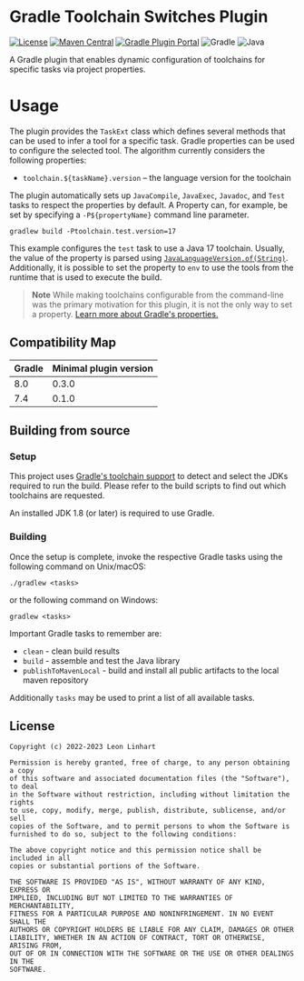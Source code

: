 # Gradle Toolchain Switches Plugin

[![License](https://img.shields.io/badge/license-MIT-green.svg?style=flat-square&label=License)](https://github.com/TheMrMilchmann/gradle-toolchain-switches/blob/master/LICENSE)
[![Maven Central](https://img.shields.io/maven-central/v/io.github.themrmilchmann.gradle.toolchainswitches/gradle-toolchain-switches.svg?style=flat-square&label=Maven%20Central)](https://maven-badges.herokuapp.com/maven-central/io.github.themrmilchmann.gradle.toolchainswitches/gradle-toolchain-switches)
[![Gradle Plugin Portal](https://img.shields.io/maven-metadata/v.svg?style=flat-square&&label=Gradle%20Plugin%20Portal&logo=Gradle&metadataUrl=https%3A%2F%2Fplugins.gradle.org%2Fm2%2Fio%2Fgithub%2Fthemrmilchmann%2Ftoolchain-switches%2Fio.github.themrmilchmann.toolchain-switches.gradle.plugin%2Fmaven-metadata.xml)](https://plugins.gradle.org/plugin/io.github.themrmilchmann.toolchain-switches)
![Gradle](https://img.shields.io/badge/Gradle-7.4-green.svg?style=flat-square&color=1ba8cb&logo=Gradle)
![Java](https://img.shields.io/badge/Java-8-green.svg?style=flat-square&color=b07219&logo=Java)

A Gradle plugin that enables dynamic configuration of toolchains for specific
tasks via project properties.


# Usage

The plugin provides the `TaskExt` class which defines several methods that can
be used to infer a tool for a specific task. Gradle properties can be used to
configure the selected tool. The algorithm currently considers the following
properties:

- `toolchain.${taskName}.version` – the language version for the toolchain

The plugin automatically sets up `JavaCompile`, `JavaExec`, `Javadoc`, and
`Test` tasks to respect the properties by default. A Property can, for example,
be set by specifying a `-P${propertyName}` command line parameter.

    gradlew build -Ptoolchain.test.version=17

This example configures the `test` task to use a Java 17 toolchain. Usually, the
value of the property is parsed using [`JavaLanguageVersion.of(String)`](https://docs.gradle.org/current/javadoc/org/gradle/jvm/toolchain/JavaLanguageVersion.html#of-java.lang.String-).
Additionally, it is possible to set the property to `env` to use the tools from
the runtime that is used to execute the build.

> **Note** While making toolchains configurable from the command-line was the
> primary motivation for this plugin, it is not the only way to set a property.
> [Learn more about Gradle's properties.](https://docs.gradle.org/current/userguide/build_environment.html)


## Compatibility Map

| Gradle | Minimal plugin version |
|--------|------------------------|
| 8.0    | 0.3.0                  |
| 7.4    | 0.1.0                  |


## Building from source

### Setup

This project uses [Gradle's toolchain support](https://docs.gradle.org/8.0.2/userguide/toolchains.html)
to detect and select the JDKs required to run the build. Please refer to the
build scripts to find out which toolchains are requested.

An installed JDK 1.8 (or later) is required to use Gradle.

### Building

Once the setup is complete, invoke the respective Gradle tasks using the
following command on Unix/macOS:

    ./gradlew <tasks>

or the following command on Windows:

    gradlew <tasks>

Important Gradle tasks to remember are:
- `clean`                   - clean build results
- `build`                   - assemble and test the Java library
- `publishToMavenLocal`     - build and install all public artifacts to the
                              local maven repository

Additionally `tasks` may be used to print a list of all available tasks.


## License

```
Copyright (c) 2022-2023 Leon Linhart

Permission is hereby granted, free of charge, to any person obtaining a copy
of this software and associated documentation files (the "Software"), to deal
in the Software without restriction, including without limitation the rights
to use, copy, modify, merge, publish, distribute, sublicense, and/or sell
copies of the Software, and to permit persons to whom the Software is
furnished to do so, subject to the following conditions:

The above copyright notice and this permission notice shall be included in all
copies or substantial portions of the Software.

THE SOFTWARE IS PROVIDED "AS IS", WITHOUT WARRANTY OF ANY KIND, EXPRESS OR
IMPLIED, INCLUDING BUT NOT LIMITED TO THE WARRANTIES OF MERCHANTABILITY,
FITNESS FOR A PARTICULAR PURPOSE AND NONINFRINGEMENT. IN NO EVENT SHALL THE
AUTHORS OR COPYRIGHT HOLDERS BE LIABLE FOR ANY CLAIM, DAMAGES OR OTHER
LIABILITY, WHETHER IN AN ACTION OF CONTRACT, TORT OR OTHERWISE, ARISING FROM,
OUT OF OR IN CONNECTION WITH THE SOFTWARE OR THE USE OR OTHER DEALINGS IN THE
SOFTWARE.
```